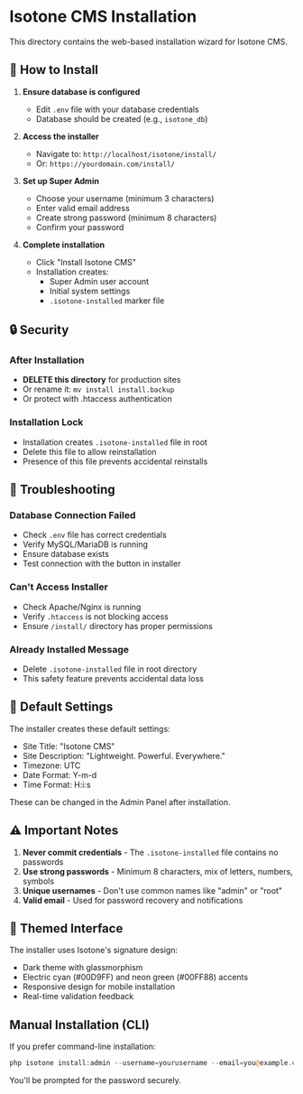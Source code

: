 # Isotone CMS Installation

This directory contains the web-based installation wizard for Isotone CMS.

## 🚀 How to Install

1. **Ensure database is configured**
   - Edit `.env` file with your database credentials
   - Database should be created (e.g., `isotone_db`)

2. **Access the installer**
   - Navigate to: `http://localhost/isotone/install/`
   - Or: `https://yourdomain.com/install/`

3. **Set up Super Admin**
   - Choose your username (minimum 3 characters)
   - Enter valid email address
   - Create strong password (minimum 8 characters)
   - Confirm your password

4. **Complete installation**
   - Click "Install Isotone CMS"
   - Installation creates:
     - Super Admin user account
     - Initial system settings
     - `.isotone-installed` marker file

## 🔒 Security

### After Installation
- **DELETE this directory** for production sites
- Or rename it: `mv install install.backup`
- Or protect with .htaccess authentication

### Installation Lock
- Installation creates `.isotone-installed` file in root
- Delete this file to allow reinstallation
- Presence of this file prevents accidental reinstalls

## 🔧 Troubleshooting

### Database Connection Failed
- Check `.env` file has correct credentials
- Verify MySQL/MariaDB is running
- Ensure database exists
- Test connection with the button in installer

### Can't Access Installer
- Check Apache/Nginx is running
- Verify `.htaccess` is not blocking access
- Ensure `/install/` directory has proper permissions

### Already Installed Message
- Delete `.isotone-installed` file in root directory
- This safety feature prevents accidental data loss

## 📝 Default Settings

The installer creates these default settings:
- Site Title: "Isotone CMS"
- Site Description: "Lightweight. Powerful. Everywhere."
- Timezone: UTC
- Date Format: Y-m-d
- Time Format: H:i:s

These can be changed in the Admin Panel after installation.

## ⚠️ Important Notes

1. **Never commit credentials** - The `.isotone-installed` file contains no passwords
2. **Use strong passwords** - Minimum 8 characters, mix of letters, numbers, symbols
3. **Unique usernames** - Don't use common names like "admin" or "root"
4. **Valid email** - Used for password recovery and notifications

## 🎨 Themed Interface

The installer uses Isotone's signature design:
- Dark theme with glassmorphism
- Electric cyan (#00D9FF) and neon green (#00FF88) accents
- Responsive design for mobile installation
- Real-time validation feedback

## Manual Installation (CLI)

If you prefer command-line installation:

```php
php isotone install:admin --username=yourusername --email=you@example.com
```

You'll be prompted for the password securely.